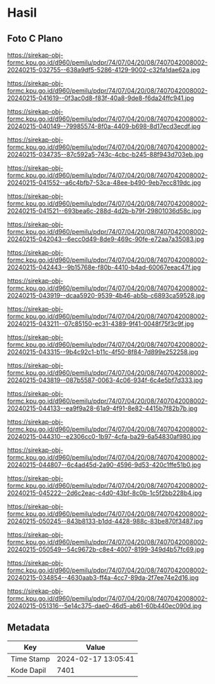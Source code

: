 # Hasil

## Foto C Plano

https://sirekap-obj-formc.kpu.go.id/d960/pemilu/pdpr/74/07/04/20/08/7407042008002-20240215-032755--638a9df5-5286-4129-9002-c32fa1dae62a.jpg

https://sirekap-obj-formc.kpu.go.id/d960/pemilu/pdpr/74/07/04/20/08/7407042008002-20240215-041619--0f3ac0d8-f83f-40a8-9de8-f6da24ffc941.jpg

https://sirekap-obj-formc.kpu.go.id/d960/pemilu/pdpr/74/07/04/20/08/7407042008002-20240215-040149--79985574-8f0a-4409-b698-8d17ecd3ecdf.jpg

https://sirekap-obj-formc.kpu.go.id/d960/pemilu/pdpr/74/07/04/20/08/7407042008002-20240215-034735--87c592a5-743c-4cbc-b245-88f943d703eb.jpg

https://sirekap-obj-formc.kpu.go.id/d960/pemilu/pdpr/74/07/04/20/08/7407042008002-20240215-041552--a6c4bfb7-53ca-48ee-b490-9eb7ecc819dc.jpg

https://sirekap-obj-formc.kpu.go.id/d960/pemilu/pdpr/74/07/04/20/08/7407042008002-20240215-041521--693bea6c-288d-4d2b-b79f-29801036d58c.jpg

https://sirekap-obj-formc.kpu.go.id/d960/pemilu/pdpr/74/07/04/20/08/7407042008002-20240215-042043--6ecc0d49-8de9-469c-90fe-e72aa7a35083.jpg

https://sirekap-obj-formc.kpu.go.id/d960/pemilu/pdpr/74/07/04/20/08/7407042008002-20240215-042443--9b15768e-f80b-4410-b4ad-60067eeac47f.jpg

https://sirekap-obj-formc.kpu.go.id/d960/pemilu/pdpr/74/07/04/20/08/7407042008002-20240215-043919--dcaa5920-9539-4b46-ab5b-c6893ca59528.jpg

https://sirekap-obj-formc.kpu.go.id/d960/pemilu/pdpr/74/07/04/20/08/7407042008002-20240215-043211--07c85150-ec31-4389-9f41-0048f75f3c9f.jpg

https://sirekap-obj-formc.kpu.go.id/d960/pemilu/pdpr/74/07/04/20/08/7407042008002-20240215-043315--9b4c92c1-b11c-4f50-8f84-7d899e252258.jpg

https://sirekap-obj-formc.kpu.go.id/d960/pemilu/pdpr/74/07/04/20/08/7407042008002-20240215-043819--087b5587-0063-4c06-934f-6c4e5bf7d333.jpg

https://sirekap-obj-formc.kpu.go.id/d960/pemilu/pdpr/74/07/04/20/08/7407042008002-20240215-044133--ea9f9a28-61a9-4f91-8e82-4415b7f82b7b.jpg

https://sirekap-obj-formc.kpu.go.id/d960/pemilu/pdpr/74/07/04/20/08/7407042008002-20240215-044310--e2306cc0-1b97-4cfa-ba29-6a54830af980.jpg

https://sirekap-obj-formc.kpu.go.id/d960/pemilu/pdpr/74/07/04/20/08/7407042008002-20240215-044807--6c4ad45d-2a90-4596-9d53-420c1ffe51b0.jpg

https://sirekap-obj-formc.kpu.go.id/d960/pemilu/pdpr/74/07/04/20/08/7407042008002-20240215-045222--2d6c2eac-c4d0-43bf-8c0b-1c5f2bb228b4.jpg

https://sirekap-obj-formc.kpu.go.id/d960/pemilu/pdpr/74/07/04/20/08/7407042008002-20240215-050245--843b8133-b1dd-4428-988c-83be870f3487.jpg

https://sirekap-obj-formc.kpu.go.id/d960/pemilu/pdpr/74/07/04/20/08/7407042008002-20240215-050549--54c9672b-c8e4-4007-8199-349d4b57fc69.jpg

https://sirekap-obj-formc.kpu.go.id/d960/pemilu/pdpr/74/07/04/20/08/7407042008002-20240215-034854--4630aab3-ff4a-4cc7-89da-2f7ee74e2d16.jpg

https://sirekap-obj-formc.kpu.go.id/d960/pemilu/pdpr/74/07/04/20/08/7407042008002-20240215-051316--5e14c375-dae0-46d5-ab61-60b440ec090d.jpg


## Metadata

| Key        | Value               |
| ---------- | ------------------- |
| Time Stamp | 2024-02-17 13:05:41 |
| Kode Dapil | 7401                |



